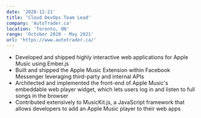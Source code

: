 ```yaml
---
date: '2020-12-21'
title: 'Cloud DevOps Team Lead'
company: 'AutoTrader.ca'
location: 'Toronto, ON'
range: 'October 2020 - May 2021'
url: 'https://www.autotrader.ca/'
---
```


- Developed and shipped highly interactive web applications for Apple Music using Ember.js
- Built and shipped the Apple Music Extension within Facebook Messenger leveraging third-party and internal APIs
- Architected and implemented the front-end of Apple Music's embeddable web player widget, which lets users log in and listen to full songs in the browser
- Contributed extensively to MusicKit.js, a JavaScript framework that allows developers to add an Apple Music player to their web apps
